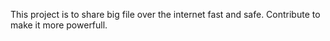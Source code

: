 This project is to share big file over the internet fast and safe.
Contribute to make it more powerfull.
